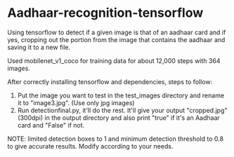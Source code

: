# Aadhaar-recognition-tensorflow
Using tensorflow to detect if a given image is that of an aadhaar card and if yes, cropping out the portion from the image that contains the aadhaar and saving it to a new file. 

Used mobilenet_v1_coco for training data for about 12,000 steps with 364 images.

After correctly installing tensorflow and dependencies, steps to follow:
1. Put the image you want to test in the test_images directory and rename it to "image3.jpg". (Use only jpg images)
2. Run detectionfinal.py, it'll do the rest. It'll give your output "cropped.jpg" (300dpi)
   in the output directory and also print "true" if it's an Aadhaar card and "False" if not.


NOTE: limited detection boxes to 1 and minimum detection threshold to 0.8 to give accurate results.
      Modify according to your needs.
